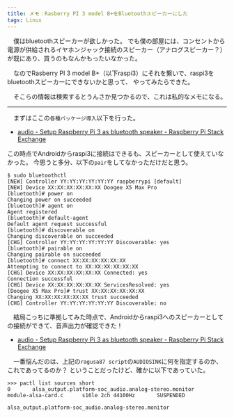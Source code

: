```yaml
---
title: メモ：Rasberry PI 3 model B+をBluetoothスピーカーにした
tags: Linux
---
```

　僕はbluetoothスピーカーが欲しかった。
でも僕の部屋には、コンセントから電源が供給されるイヤホンジャック接続のスピーカー（アナログスピーカー？）
が既にあり、買うのもなんかもったいなかった。

　なのでRasberry PI 3 model B+（以下raspi3）にそれを繋いで、raspi3をbluetoothスピーカーにできないかと思って、
やってみたらできた。

　そこらの情報は検索するとうんさか見つかるので、これは私的なメモになる。

- - -

　まずはここの`各種パッケージ導入`以下を行った。

- [audio - Setup Raspberry Pi 3 as bluetooth speaker - Raspberry Pi Stack Exchange](https://raspberrypi.stackexchange.com/questions/47708/setup-raspberry-pi-3-as-bluetooth-speaker)

この時点でAndroidからraspi3に接続はできるも、スピーカーとして使えていなかった。
今思うと多分、以下の`pair`をしてなかっただけだと思う。

```consle
$ sudo bluetoothctl
[NEW] Controller YY:YY:YY:YY:YY:YY raspberrypi [default]
[NEW] Device XX:XX:XX:XX:XX:XX Doogee X5 Max Pro
[bluetooth]# power on
Changing power on succeeded
[bluetooth]# agent on
Agent registered
[bluetooth]# default-agent
Default agent request successful
[bluetooth]# discoverable on
Changing discoverable on succeeded
[CHG] Controller YY:YY:YY:YY:YY:YY Discoverable: yes
[bluetooth]# pairable on
Changing pairable on succeeded
[bluetooth]# connect XX:XX:XX:XX:XX:XX
Attempting to connect to XX:XX:XX:XX:XX:XX
[CHG] Device XX:XX:XX:XX:XX:XX Connected: yes
Connection successful
[CHG] Device XX:XX:XX:XX:XX:XX ServicesResolved: yes
[Doogee X5 Max Pro]# trust XX:XX:XX:XX:XX:XX
Changing XX:XX:XX:XX:XX:XX trust succeeded
[CHG] Controller YY:YY:YY:YY:YY:YY Discoverable: no
```

　結局こっちに準拠してみた時点で、Androidからraspi3へのスピーカーとしての接続ができて、音声出力が確認できた！
- [audio - Setup Raspberry Pi 3 as bluetooth speaker - Raspberry Pi Stack Exchange](https://raspberrypi.stackexchange.com/questions/47708/setup-raspberry-pi-3-as-bluetooth-speaker)

　一番悩んだのは、上記の`ragusa87 script`の`AUDIOSINK`に何を指定するのか、これであってるのか？
ということだったけど、確かに以下であっていた。

```console
>>> pactl list sources short
0       alsa_output.platform-soc_audio.analog-stereo.monitor    module-alsa-card.c      s16le 2ch 44100Hz       SUSPENDED
```

`alsa_output.platform-soc_audio.analog-stereo.monitor`
